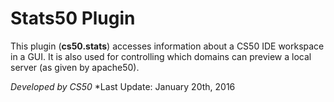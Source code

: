 # Stats50 Plugin

This plugin (**cs50.stats**) accesses information about a CS50 
IDE workspace in a GUI. It is also used for controlling which domains
can preview a local server (as given by apache50).

*Developed by CS50*
*Last Update: January 20th, 2016